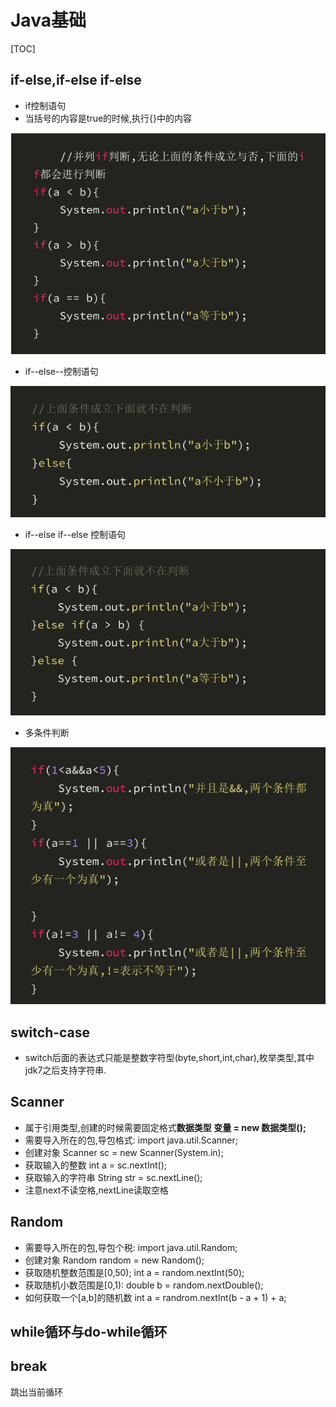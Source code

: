 # Java基础
[TOC]
## if-else,if-else if-else
- if控制语句
- 当括号的内容是true的时候,执行{}中的内容

![enter description here][1]

- if--else--控制语句

![enter description here][2]

- if--else if--else 控制语句

![enter description here][3]

- 多条件判断

![enter description here][4]
## switch-case
- switch后面的表达式只能是整数字符型(byte,short,int,char),枚举类型,其中jdk7之后支持字符串.
## Scanner
- 属于引用类型,创建的时候需要固定格式**数据类型 变量 = new 数据类型();**
- 需要导入所在的包,导包格式: import java.util.Scanner;
- 创建对象 Scanner  sc = new Scanner(System.in);
- 获取输入的整数 int a = sc.nextInt();
- 获取输入的字符串 String str = sc.nextLine();
- 注意next不读空格,nextLine读取空格
## Random
- 需要导入所在的包,导包个税: import java.util.Random;
- 创建对象 Random random = new Random();
- 获取随机整数范围是[0,50); int a = random.nextInt(50);
- 获取随机小数范围是[0,1): double b = random.nextDouble();
- 如何获取一个[a,b]的随机数 int a = randrom.nextInt(b - a + 1) + a;
## while循环与do-while循环

## break
跳出当前循环

  [1]: https://www.github.com/xiesen310/notes_Images/raw/master/images/1499165918356.jpg
  [2]: https://www.github.com/xiesen310/notes_Images/raw/master/images/1499165988986.jpg
  [3]: https://www.github.com/xiesen310/notes_Images/raw/master/images/1499166042540.jpg
  [4]: https://www.github.com/xiesen310/notes_Images/raw/master/images/1499166121230.jpg